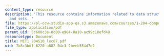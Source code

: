 ```yaml
---
content_type: resource
description: 'This resource contains information related to data structures- graphs
  and sets. '
file: https://ol-ocw-studio-app-qa.s3.amazonaws.com/courses/1-204-computer-algorithms-in-systems-engineering-spring-2010/7b8c3bdf6220a88204c32beeb554d7d2_MIT1_204S10_lec07.pdf
file_type: application/pdf
parent_uid: 5c600c3e-8c80-e984-8a10-ac99c18efd48
resourcetype: Document
title: MIT1_204S10_lec07.pdf
uid: 7b8c3bdf-6220-a882-04c3-2beeb554d7d2
---
```

